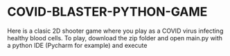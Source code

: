 # COVID-BLASTER-PYTHON-GAME

Here is a clasic 2D shooter game where you play as a COVID virus infecting healthy blood cells.
To play, download the zip folder and open main.py with a python IDE (Pycharm for example) and execute
